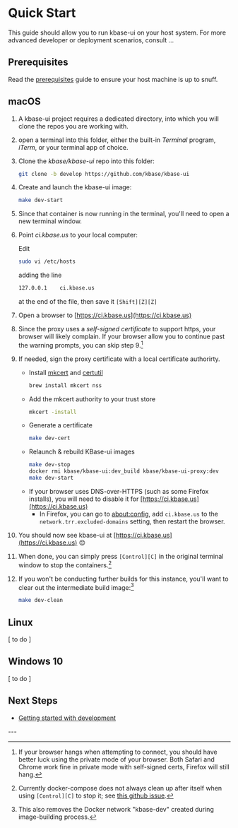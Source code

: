 ---
---

# Quick Start

This guide should allow you to run kbase-ui on your host system. For more advanced developer or deployment scenarios, consult ...

## Prerequisites

Read the [prerequisites](prerequisites.md) guide to ensure your host machine is up to snuff.

## macOS

1. A kbase-ui project requires a dedicated directory, into which you will clone the repos you are working with.
2. open a terminal into this folder, either the built-in _Terminal_ program, _iTerm_, or your terminal app of choice.
3. Clone the _kbase/kbase-ui_ repo into this folder:
   ```bash
   git clone -b develop https://github.com/kbase/kbase-ui
   ```
4. Create and launch the kbase-ui image:

   ```bash
   make dev-start
   ```

5. Since that container is now running in the terminal, you'll need to open a new terminal window.
6. Point _ci.kbase.us_ to your local computer:

   Edit

   ```bash
   sudo vi /etc/hosts
   ```

   adding the line

   ```bash
   127.0.0.1	ci.kbase.us
   ```

   at the end of the file, then save it `[Shift][Z][Z]`

7. Open a browser to [https://ci.kbase.us](https://ci.kbase.us)
8. Since the proxy uses a _self-signed certificate_ to support https, your browser will likely complain. If your browser allow you to continue past the warning prompts, you can skip step 9.[^2]
9. If needed, sign the proxy certificate with a local certificate authorirty.
   - Install [mkcert](https://github.com/FiloSottile/mkcert) and [certutil](https://developer.mozilla.org/en-US/docs/Mozilla/Projects/NSS/tools/NSS_Tools_certutil)
     ```bash
     brew install mkcert nss
     ```
   - Add the mkcert authority to your trust store
     ```bash
     mkcert -install
     ```
   - Generate a certificate
     ```bash
     make dev-cert
     ```
   - Relaunch & rebuild KBase-ui images
     ```bash
     make dev-stop
     docker rmi kbase/kbase-ui:dev_build kbase/kbase-ui-proxy:dev
     make dev-start
     ```
   - If your browser uses DNS-over-HTTPS (such as some Firefox installs), you will need to disable it for [https://ci.kbase.us](https://ci.kbase.us)
     - In Firefox, you can go to [about:config](about:config), add `ci.kbase.us` to the `network.trr.excluded-domains` setting, then restart the browser.
10. You should now see kbase-ui at [https://ci.kbase.us](https://ci.kbase.us) 😊
11. When done, you can simply press `[Control][C]` in the original terminal window to stop the containers.[^3]
12. If you won't be conducting further builds for this instance, you'll want to clear out the intermediate build image:[^4]

    ```bash
    make dev-clean
    ```

## Linux

[ to do ]

## Windows 10

[ to do ]

## Next Steps

- [Getting started with development](/development/getting-started.md)

\---

[^1]: If you use Terminal or iTerm, pressing `[Cmd][T]` will open a new tab in the terminal window, with the same directory.
[^2]: If your browser hangs when attempting to connect, you should have better luck using the private mode of your browser. Both Safari and Chrome work fine in private mode with self-signed certs, Firefox will still hang.
[^3]: Currently docker-compose does not always clean up after itself when using `[Control][C]` to stop it; see [this github issue](https://github.com/docker/compose/issues/3317).
[^4]: This also removes the Docker network "kbase-dev" created during image-building process.
